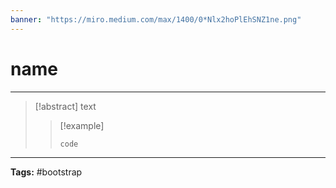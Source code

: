```yaml
---
banner: "https://miro.medium.com/max/1400/0*Nlx2hoPlEhSNZ1ne.png"
---
```



# name 
<hr> 

> [!abstract]
> text
> 
> > [!example]
> > ```html
> > code

<hr>

<b>Tags:</b> #bootstrap